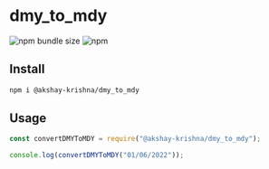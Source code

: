 # dmy_to_mdy

![npm bundle size](https://img.shields.io/bundlephobia/min/@akshay-krishna/dmy_to_mdy)
![npm](https://img.shields.io/npm/v/@akshay-krishna/dmy_to_mdy)

## Install

```bash
npm i @akshay-krishna/dmy_to_mdy
```

## Usage

```js
const convertDMYToMDY = require("@akshay-krishna/dmy_to_mdy");

console.log(convertDMYToMDY("01/06/2022"));
```

